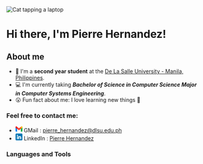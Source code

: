 <div>
<img src="https://c.tenor.com/LSDeBe2JAfoAAAAC/cat-coding.gif" alt="Cat tapping a laptop"><br>
<h1>Hi there, I'm Pierre Hernandez!</h1>
</div>

## About me
- 📗 I'm a **second year student** at the [De La Salle University - Manila, Philippines].
- 💻 I'm currently taking ***Bachelor of Science in Computer Science Major in Computer Systems Engineering***.
- 😮 Fun fact about me: I love learning new things 📖

### Feel free to contact me:
- <img src="https://raw.githubusercontent.com/Pierre120/Pierre120/main/images/gmail.png" width="18px"> GMail : <a href="mailto:pierre_hernandez@dlsu.edu.ph">pierre_hernandez@dlsu.edu.ph</a>
- <img src="https://raw.githubusercontent.com/Pierre120/Pierre120/main/images/linkedin.png" width="18px"> LinkedIn : <a href="www.linkedin.com/in/pierre-hernandez-b07048224">Pierre Hernandez</a>

### Languages and Tools 

<!-- Links -->

[De La Salle University - Manila, Philippines]: https://www.dlsu.edu.ph/
